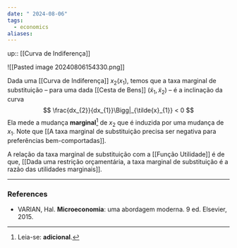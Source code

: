 ```yaml
---
date: " 2024-08-06"
tags:
  - economics
aliases:
---
```


up:: [[Curva de Indiferença]]

![[Pasted image 20240806154330.png]]

Dada uma [[Curva de Indiferença]] $x_{2}(x_{1})$, temos que a taxa marginal de substituição – para uma dada [[Cesta de Bens]] $(\tilde{x}_{1},\tilde{x}_{2})$ – é a inclinação da curva
$$
\frac{dx_{2}}{dx_{1}}\Bigg|_{\tilde{x}_{1}} < 0
$$
Ela mede a mudança **marginal**[^1] de $x_{2}$ que é induzida por uma mudança de $x_{1}$. Note que [[A taxa marginal de substituição precisa ser negativa para preferências bem-comportadas]].

A relação da taxa marginal de substituição com a [[Função Utilidade]] é de que, [[Dada uma restrição orçamentária, a taxa marginal de substituição é a razão das utilidades marginais]].

---
### References
- VARIAN, Hal. **Microeconomia**: uma abordagem moderna. 9 ed. Elsevier, 2015.

[^1]: Leia-se: **adicional**.
